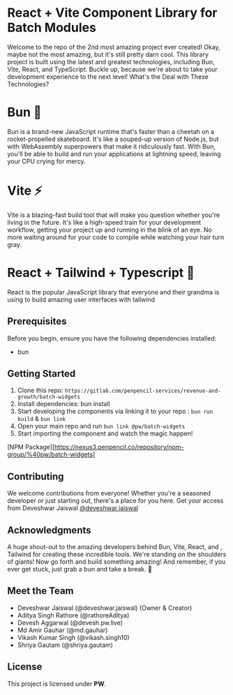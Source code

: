 # React + Vite Component Library for Batch Modules

Welcome to the repo of the 2nd most amazing project ever created! Okay, maybe not the most amazing, but it's still pretty darn cool. This library project is built using the latest and greatest technologies, including Bun, Vite, React, and TypeScript. Buckle up, because we're about to take your development experience to the next level!
What's the Deal with These Technologies?

# Bun 🥯

Bun is a brand-new JavaScript runtime that's faster than a cheetah on a rocket-propelled skateboard. It's like a souped-up version of Node.js, but with WebAssembly superpowers that make it ridiculously fast. With Bun, you'll be able to build and run your applications at lightning speed, leaving your CPU crying for mercy.

# Vite ⚡

Vite is a blazing-fast build tool that will make you question whether you're living in the future. It's like a high-speed train for your development workflow, getting your project up and running in the blink of an eye. No more waiting around for your code to compile while watching your hair turn gray.

# React + Tailwind + Typescript 🧠

React is the popular JavaScript library that everyone and their grandma is using to build amazing user interfaces with tailwind



## Prerequisites <a name="prerequisites"></a>

Before you begin, ensure you have the following dependencies installed:

- bun

## Getting Started

1. Clone this repo: `https://gitlab.com/penpencil-services/revenue-and-growth/batch-widgets`
2. Install dependencies: bun install
3. Start developing the components via linking it to your repo : `bun run build` & `bun link`
4. Open your main repo and run `bun link @pw/batch-widgets`
5. Start importing the component and watch the magic happen!

 [NPM Package][https://nexus3.penpencil.co/repository/npm-group/%40pw/batch-widgets]

## Contributing

We welcome contributions from everyone! Whether you're a seasoned developer or just starting out, there's a place for you here. Get your access from Deveshwar Jaiswal [@deveshwar.jaiswal][owner]

## Acknowledgments

A huge shout-out to the amazing developers behind Bun, Vite, React, and , Tailwind for creating these incredible tools. We're standing on the shoulders of giants!
Now go forth and build something amazing! And remember, if you ever get stuck, just grab a bun and take a break. 🥯

## Meet the Team

- Deveshwar Jaiswal (@deveshwar.jaiswal) (Owner & Creator)
- Aditya Singh Rathore (@rathoreAditya)
- Devesh Aggarwal (@devesh.pw.live)
- Md Amir Gauhar (@md.gauhar)
- Vikash Kumar Singh (@vikash.singh10)
- Shriya Gautam (@shriya.gautam)

## License <a name="license"></a>

This project is licensed under **PW**.


[email]: deveshwar@pw.live
[owner]: https://gitlab.com/deveshwar.jaiswal